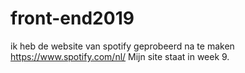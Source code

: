 # front-end2019

ik heb de website van spotify geprobeerd na te maken https://www.spotify.com/nl/ 
Mijn site staat in week 9.
